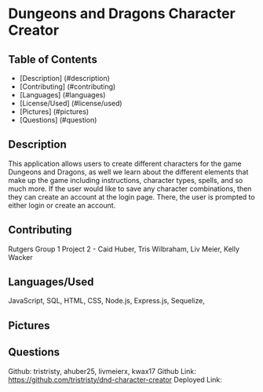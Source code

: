# Dungeons and Dragons Character Creator

## Table of Contents
- [Description] (#description)
- [Contributing] (#contributing)
- [Languages] (#languages)
- [License/Used] (#license/used)
- [Pictures] (#pictures)
- [Questions] (#question)

## Description
This application allows users to create different characters for the game Dungeons and Dragons, as well we learn about the different elements that make up the game including instructions, character types, spells, and so much more. If the user would like to save any character combinations, then they can create an account at the login page. There, the user is prompted to either login or create an account.  

## Contributing
Rutgers Group 1 Project 2 - Caid Huber, Tris Wilbraham, Liv Meier, Kelly Wacker

## Languages/Used
JavaScript, SQL, HTML, CSS, Node.js, Express.js, Sequelize, 

## Pictures

## Questions 
Github: tristristy, ahuber25, livmeierx, kwax17
Github Link: https://github.com/tristristy/dnd-character-creator
Deployed Link:
